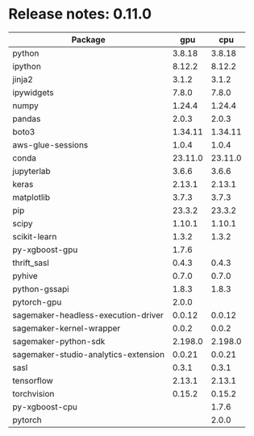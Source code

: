 # Release notes: 0.11.0

Package | gpu| cpu
---|---|---
python|3.8.18|3.8.18
ipython|8.12.2|8.12.2
jinja2|3.1.2|3.1.2
ipywidgets|7.8.0|7.8.0
numpy|1.24.4|1.24.4
pandas|2.0.3|2.0.3
boto3|1.34.11|1.34.11
aws-glue-sessions|1.0.4|1.0.4
conda|23.11.0|23.11.0
jupyterlab|3.6.6|3.6.6
keras|2.13.1|2.13.1
matplotlib|3.7.3|3.7.3
pip|23.3.2|23.3.2
scipy|1.10.1|1.10.1
scikit-learn|1.3.2|1.3.2
py-xgboost-gpu|1.7.6| 
thrift_sasl|0.4.3|0.4.3
pyhive|0.7.0|0.7.0
python-gssapi|1.8.3|1.8.3
pytorch-gpu|2.0.0| 
sagemaker-headless-execution-driver|0.0.12|0.0.12
sagemaker-kernel-wrapper|0.0.2|0.0.2
sagemaker-python-sdk|2.198.0|2.198.0
sagemaker-studio-analytics-extension|0.0.21|0.0.21
sasl|0.3.1|0.3.1
tensorflow|2.13.1|2.13.1
torchvision|0.15.2|0.15.2
py-xgboost-cpu| |1.7.6
pytorch| |2.0.0
